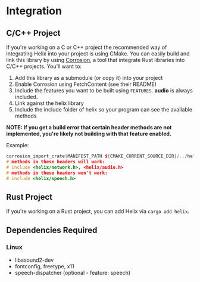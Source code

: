 # Integration

## C/C++ Project 
If you're working on a C or C++ project the recommended way of integrating Helix into your project is using CMake. You can easily build and link this library by using [Corrosion](https://github.com/dcvz/corrosion/tree/helix), a tool that integrate Rust libraries into C/C++ projects. You'll want to:

1. Add this library as a submodule (or copy it) into your project
2. Enable Corrosion using FetchContent (see their README)
3. Include the features you want to be built using `FEATURES`. **audio** is always included.
4. Link against the helix library
5. Include the include folder of helix so your program can see the available methods

__NOTE: If you get a build error that certain header methods are not implemented, you're likely not building with that feature enabled.__

Example:
```cpp
corrosion_import_crate(MANIFEST_PATH ${CMAKE_CURRENT_SOURCE_DIR}/../helix/Cargo.toml FEATURES network)
# methods in these headers will work:
# include <helix/network.h>, <helix/audio.h>
# methods in these headers won't work:
# include <helix/speech.h>
```

## Rust Project
If you're working on a Rust project, you can add Helix via `cargo add helix`.

## Dependencies Required

### Linux 
- libasound2-dev
- fontconfig, freetype, x11
- speech-dispatcher (optional - feature: speech)
